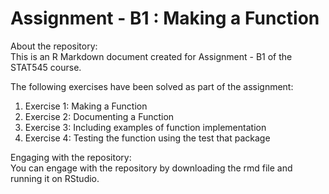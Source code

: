 # Assignment - B1 : Making a Function  
About the repository:  
This is an R Markdown document created for Assignment - B1 of the STAT545 course.  

The following exercises have been solved as part of the assignment:  
1. Exercise 1: Making a Function  
2. Exercise 2: Documenting a Function  
3. Exercise 3: Including examples of function implementation  
4. Exercise 4: Testing the function using the test that package  

Engaging with the repository:  
You can engage with the repository by downloading the rmd file and running it on RStudio.  

